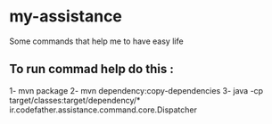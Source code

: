 # my-assistance
Some commands that help me to have easy life

## To run commad help do this :

1- mvn package
2- mvn dependency:copy-dependencies
3- java -cp target/classes:target/dependency/* ir.codefather.assistance.command.core.Dispatcher
